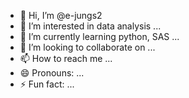 - 👋 Hi, I’m @e-jungs2
- 👀 I’m interested in data analysis ...
- 🌱 I’m currently learning python, SAS ...
- 💞️ I’m looking to collaborate on ...
- 📫 How to reach me ...
- 😄 Pronouns: ...
- ⚡ Fun fact: ...

<!---
e-jungs2/e-jungs2 is a ✨ special ✨ repository because its `README.md` (this file) appears on your GitHub profile.
You can click the Preview link to take a look at your changes.
--->
